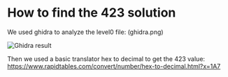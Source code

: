 # How to find the 423 solution

We used ghidra to analyze the level0 file: (ghidra.png)

![Ghidra result]()

Then we used a basic translator hex to decimal to get the 423 value:
https://www.rapidtables.com/convert/number/hex-to-decimal.html?x=1A7